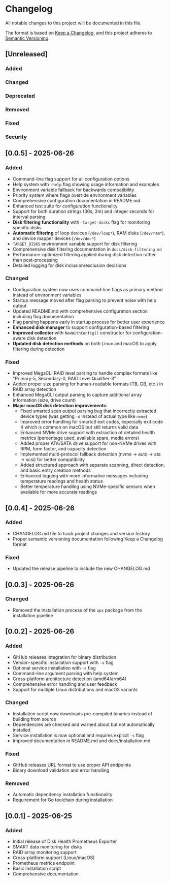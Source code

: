 # Changelog

All notable changes to this project will be documented in this file.

The format is based on [Keep a Changelog](https://keepachangelog.com/en/1.0.0/),
and this project adheres to [Semantic Versioning](https://semver.org/spec/v2.0.0.html).

## [Unreleased]

### Added

### Changed

### Deprecated

### Removed

### Fixed

### Security

## [0.0.5] - 2025-06-26

### Added

- Command-line flag support for all configuration options
- Help system with `-help` flag showing usage information and examples
- Environment variable fallback for backwards compatibility
- Priority system where flags override environment variables
- Comprehensive configuration documentation in README.md
- Enhanced test suite for configuration functionality
- Support for both duration strings (30s, 2m) and integer seconds for interval parsing
- **Disk filtering functionality** with `-target-disks` flag for monitoring specific disks
- **Automatic filtering** of loop devices (`/dev/loop*`), RAM disks (`/dev/ram*`), and device mapper devices (`/dev/dm-*`)
- `TARGET_DISKS` environment variable support for disk filtering
- Comprehensive disk filtering documentation in `docs/disk-filtering.md`
- Performance-optimized filtering applied during disk detection rather than post-processing
- Detailed logging for disk inclusion/exclusion decisions

### Changed

- Configuration system now uses command-line flags as primary method instead of environment variables
- Startup message moved after flag parsing to prevent noise with help output
- Updated README.md with comprehensive configuration section including flag documentation
- Flag parsing happens early in startup process for better user experience
- **Enhanced disk manager** to support configuration-based filtering
- **Improved collector** with `NewWithConfig()` constructor for configuration-aware disk detection
- **Updated disk detection methods** on both Linux and macOS to apply filtering during detection

### Fixed

- Improved MegaCLI RAID level parsing to handle complex formats like "Primary-5, Secondary-0, RAID Level Qualifier-3"
- Added proper size parsing for human-readable formats (TB, GB, etc.) in RAID array detection
- Enhanced MegaCLI output parsing to capture additional array information (size, drive count)
- **Major macOS disk detection improvements**:
  - Fixed smartctl scan output parsing bug that incorrectly extracted device types (was getting `-d` instead of actual type like `nvme`)
  - Improved error handling for smartctl exit codes, especially exit code 4 which is common on macOS but still returns valid data
  - Enhanced NVMe drive support with extraction of detailed health metrics (percentage used, available spare, media errors)
  - Added proper ATA/SATA drive support for non-NVMe drives with RPM, form factor, and capacity detection
  - Implemented multi-protocol fallback detection (nvme → auto → ata → scsi) for better compatibility
  - Added structured approach with separate scanning, direct detection, and basic entry creation methods
  - Enhanced logging with more informative messages including temperature readings and health status
  - Better temperature handling using NVMe-specific sensors when available for more accurate readings

## [0.0.4] - 2025-06-26

### Added

- CHANGELOG.md file to track project changes and version history
- Proper semantic versioning documentation following Keep a Changelog format

### Fixed

- Updated the release pipeline to include the new CHANGELOG.md

## [0.0.3] - 2025-06-26

### Changed

- Removed the installation process of the `upx` package from the installation pipeline

## [0.0.2] - 2025-06-26

### Added

- GitHub releases integration for binary distribution
- Version-specific installation support with `-v` flag
- Optional service installation with `-s` flag
- Command-line argument parsing with help system
- Cross-platform architecture detection (amd64/arm64)
- Comprehensive error handling and user feedback
- Support for multiple Linux distributions and macOS variants

### Changed

- Installation script now downloads pre-compiled binaries instead of building from source
- Dependencies are checked and warned about but not automatically installed
- Service installation is now optional and requires explicit `-s` flag
- Improved documentation in README.md and docs/installation.md

### Fixed

- GitHub releases URL format to use proper API endpoints
- Binary download validation and error handling

### Removed

- Automatic dependency installation functionality
- Requirement for Go toolchain during installation

## [0.0.1] - 2025-06-25

### Added

- Initial release of Disk Health Prometheus Exporter
- SMART data monitoring for disks
- RAID array monitoring support
- Cross-platform support (Linux/macOS)
- Prometheus metrics endpoint
- Basic installation script
- Comprehensive documentation
